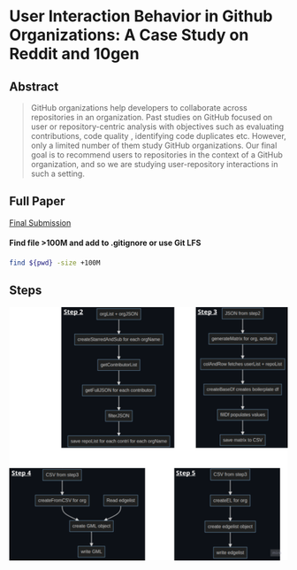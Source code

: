 # User Interaction Behavior in Github Organizations: A Case Study on Reddit and 10gen
## Abstract
> GitHub organizations help developers to collaborate across repositories in an organization. Past studies on GitHub focused on user or repository-centric analysis with objectives such as evaluating contributions, code quality , identifying code duplicates  etc. However, only a limited number of them study GitHub organizations. Our final goal is to recommend users to repositories in the context of a GitHub organization, and so we are studying user-repository interactions in such a setting.
## Full Paper
[Final Submission](siamns'22_finalSubmission.pdf)
#### Find file >100M and add to .gitignore or use Git LFS
```bash
find ${pwd} -size +100M
```

## Steps
![](extra/media/20220906015156.png)  

<!-- ## Data Collection
![](extra/media/data-collection.gif)   -->
